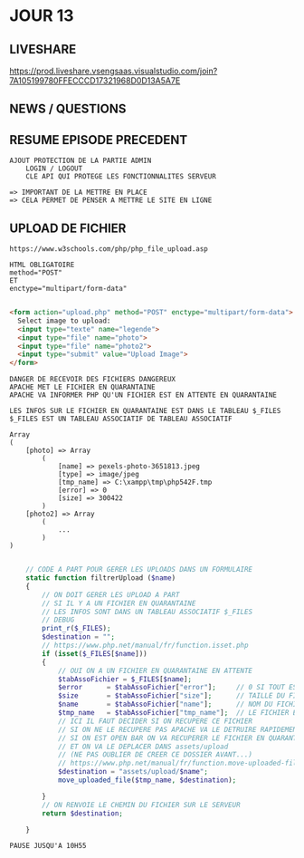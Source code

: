 # JOUR 13

## LIVESHARE

https://prod.liveshare.vsengsaas.visualstudio.com/join?7A105199780FFECCCD17321968D0D13A5A7E

## NEWS / QUESTIONS

## RESUME EPISODE PRECEDENT

    AJOUT PROTECTION DE LA PARTIE ADMIN
        LOGIN / LOGOUT
        CLE API QUI PROTEGE LES FONCTIONNALITES SERVEUR
        
    => IMPORTANT DE LA METTRE EN PLACE
    => CELA PERMET DE PENSER A METTRE LE SITE EN LIGNE

## UPLOAD DE FICHIER

    https://www.w3schools.com/php/php_file_upload.asp

    HTML OBLIGATOIRE
    method="POST"
    ET
    enctype="multipart/form-data"

```html

<form action="upload.php" method="POST" enctype="multipart/form-data">
  Select image to upload:
  <input type="texte" name="legende">
  <input type="file" name="photo">
  <input type="file" name="photo2">
  <input type="submit" value="Upload Image">
</form>

```

    DANGER DE RECEVOIR DES FICHIERS DANGEREUX
    APACHE MET LE FICHIER EN QUARANTAINE
    APACHE VA INFORMER PHP QU'UN FICHIER EST EN ATTENTE EN QUARANTAINE

    LES INFOS SUR LE FICHIER EN QUARANTAINE EST DANS LE TABLEAU $_FILES
    $_FILES EST UN TABLEAU ASSOCIATIF DE TABLEAU ASSOCIATIF

    Array
    (
        [photo] => Array
            (
                [name] => pexels-photo-3651813.jpeg
                [type] => image/jpeg
                [tmp_name] => C:\xampp\tmp\php542F.tmp
                [error] => 0
                [size] => 300422
            )
        [photo2] => Array
            (
                ...
            )
    )

```php

    // CODE A PART POUR GERER LES UPLOADS DANS UN FORMULAIRE
    static function filtrerUpload ($name)
    {
        // ON DOIT GERER LES UPLOAD A PART
        // SI IL Y A UN FICHIER EN QUARANTAINE
        // LES INFOS SONT DANS UN TABLEAU ASSOCIATIF $_FILES
        // DEBUG
        print_r($_FILES);
        $destination = "";
        // https://www.php.net/manual/fr/function.isset.php
        if (isset($_FILES[$name]))
        {
            // OUI ON A UN FICHIER EN QUARANTAINE EN ATTENTE
            $tabAssoFichier = $_FILES[$name];
            $error      = $tabAssoFichier["error"];     // 0 SI TOUT EST BIEN TRANSFERE
            $size       = $tabAssoFichier["size"];      // TAILLE DU FICHIER EN OCTETS
            $name       = $tabAssoFichier["name"];      // NOM DU FICHIER ORIGINAL
            $tmp_name   = $tabAssoFichier["tmp_name"];  // LE FICHIER EN QUARANTAINE
            // ICI IL FAUT DECIDER SI ON RECUPERE CE FICHIER
            // SI ON NE LE RECUPERE PAS APACHE VA LE DETRUIRE RAPIDEMENT... 
            // SI ON EST OPEN BAR ON VA RECUPERER LE FICHIER EN QUARANTAINE 
            // ET ON VA LE DEPLACER DANS assets/upload 
            // (NE PAS OUBLIER DE CREER CE DOSSIER AVANT...)
            // https://www.php.net/manual/fr/function.move-uploaded-file.php
            $destination = "assets/upload/$name";
            move_uploaded_file($tmp_name, $destination);

        }
        // ON RENVOIE LE CHEMIN DU FICHIER SUR LE SERVEUR
        return $destination;

    }

```

    PAUSE JUSQU'A 10H55

